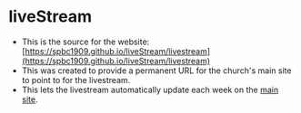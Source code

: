 # liveStream

- This is the source for the website: [https://spbc1909.github.io/liveStream/livestream](https://spbc1909.github.io/liveStream/livestream)
- This was created to provide a permanent URL for the church's main site to point to for the livestream.
- This lets the livestream automatically update each week on the [main site](https://www.spbaptist.com/join-us).
